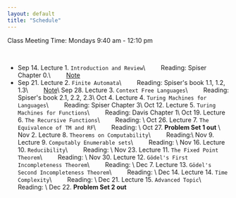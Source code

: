 ```yaml
---
layout: default
title: "Schedule"
---
```


Class Meeting Time: Mondays 9:40 am - 12:10 pm

<br>

* Sep 14. Lecture 1. `Introduction and Review`\\
&nbsp; &nbsp; &nbsp; &nbsp; Reading: Spiser Chapter 0.\\
&nbsp; &nbsp; &nbsp; &nbsp; [Note](/assets/Review.pdf)
* Sep 21. Lecture 2. `Finite Automata`\\
&nbsp; &nbsp; &nbsp; &nbsp; Reading: Spiser's book 1.1, 1.2, 1.3\\
&nbsp; &nbsp; &nbsp; &nbsp; [Note](/assets/FA.pdf)\\
Sep 28. Lecture 3. `Context Free Languages`\\
&nbsp; &nbsp; &nbsp; &nbsp; Reading: Spiser's book 2.1, 2.2, 2.3\\
Oct 4. Lecture 4. `Turing Machines for Languages`\\
&nbsp; &nbsp; &nbsp; &nbsp; Reading: Spiser Chapter 3\\
Oct 12. Lecture 5. `Turing Machines for Functions`\\
&nbsp; &nbsp; &nbsp; &nbsp; Reading: Davis Chapter 1\\
Oct 19. Lecture 6. `The Recursive Functions`\\
&nbsp; &nbsp; &nbsp; &nbsp; Reading: \\
Oct 26. Lecture 7. `The Equivalence of TM and RF`\\
&nbsp; &nbsp; &nbsp; &nbsp; Reading: \\
Oct 27. **Problem Set 1 out** \\
Nov 2. Lecture 8. `Theorems on Computability`\\
&nbsp; &nbsp; &nbsp; &nbsp; Reading:\\
Nov 9. Lecture 9. `Computably Enumerable sets`\\
&nbsp; &nbsp; &nbsp; &nbsp; Reading: \\
Nov 16. Lecture 10. `Reducibility`\\
&nbsp; &nbsp; &nbsp; &nbsp; Reading:  \\
Nov 23. Lecture 11. `The Fixed Point Theorem`\\
&nbsp; &nbsp; &nbsp; &nbsp; Reading: \\
Nov 30. Lecture 12. `Gödel's First Incompleteness Theorem`\\
&nbsp; &nbsp; &nbsp; &nbsp; Reading: \\
Dec 7. Lecture 13. `Gödel's Second Incompleteness Theorem`\\
&nbsp; &nbsp; &nbsp; &nbsp; Reading: \\
Dec 14. Lecture 14. `Time Complexity`\\
&nbsp; &nbsp; &nbsp; &nbsp; Reading: \\
Dec 21. Lecture 15. `Advanced Topic`\\
&nbsp; &nbsp; &nbsp; &nbsp; Reading: \\
Dec 22. **Problem Set 2 out**